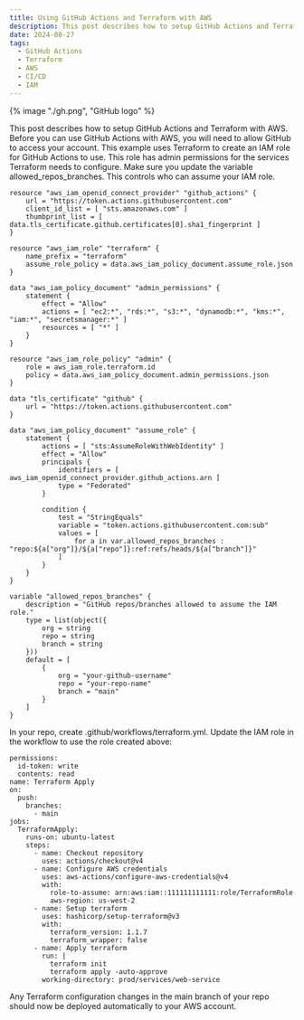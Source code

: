 ```yaml
---
title: Using GitHub Actions and Terraform with AWS
description: This post describes how to setup GitHub Actions and Terraform with AWS.
date: 2024-08-27
tags:
  - GitHub Actions
  - Terraform
  - AWS
  - CI/CD
  - IAM
---
```

{% image "./gh.png", "GitHub logo" %}

This post describes how to setup GitHub Actions and Terraform with AWS. Before you can use GitHub Actions with AWS, you will need to allow GitHub to access your account. This example uses Terraform to create an IAM role for GitHub Actions to use. This role has admin permissions for the services Terraform needs to configure. Make sure you update the variable allowed_repos_branches. This controls who can assume your IAM role.

```
resource "aws_iam_openid_connect_provider" "github_actions" {
    url = "https://token.actions.githubusercontent.com"
    client_id_list = [ "sts.amazonaws.com" ]
    thumbprint_list = [ data.tls_certificate.github.certificates[0].sha1_fingerprint ]
}

resource "aws_iam_role" "terraform" {
    name_prefix = "terraform"
    assume_role_policy = data.aws_iam_policy_document.assume_role.json
}

data "aws_iam_policy_document" "admin_permissions" {
    statement {
        effect = "Allow"
        actions = [ "ec2:*", "rds:*", "s3:*", "dynamodb:*", "kms:*", "iam:*", "secretsmanager:*" ]
        resources = [ "*" ]
    }
}

resource "aws_iam_role_policy" "admin" {
    role = aws_iam_role.terraform.id
    policy = data.aws_iam_policy_document.admin_permissions.json
}

data "tls_certificate" "github" {
    url = "https://token.actions.githubusercontent.com"
}

data "aws_iam_policy_document" "assume_role" {
    statement {
        actions = [ "sts:AssumeRoleWithWebIdentity" ]
        effect = "Allow"
        principals {
            identifiers = [ aws_iam_openid_connect_provider.github_actions.arn ]
            type = "Federated"
        }

        condition {
            test = "StringEquals"
            variable = "token.actions.githubusercontent.com:sub"
            values = [
                for a in var.allowed_repos_branches : "repo:${a["org"]}/${a["repo"]}:ref:refs/heads/${a["branch"]}"
            ]
        }
    }
}

variable "allowed_repos_branches" {
    description = "GitHub repos/branches allowed to assume the IAM role."
    type = list(object({
        org = string
        repo = string
        branch = string
    }))
    default = [
        {
            org = "your-github-username"
            repo = "your-repo-name"
            branch = "main"
        }
    ]
}
```

In your repo, create .github/workflows/terraform.yml. Update the IAM role in the workflow to use the role created above:

```
permissions:
  id-token: write
  contents: read
name: Terraform Apply
on:
  push:
    branches:
      - main
jobs:
  TerraformApply:
    runs-on: ubuntu-latest
    steps:
      - name: Checkout repository
        uses: actions/checkout@v4
      - name: Configure AWS credentials
        uses: aws-actions/configure-aws-credentials@v4
        with:
          role-to-assume: arn:aws:iam::111111111111:role/TerraformRole
          aws-region: us-west-2
      - name: Setup terraform
        uses: hashicorp/setup-terraform@v3
        with:
          terraform_version: 1.1.7
          terraform_wrapper: false
      - name: Apply terraform
        run: |
          terraform init
          terraform apply -auto-approve
        working-directory: prod/services/web-service
```

Any Terraform configuration changes in the main branch of your repo should now be deployed automatically to your AWS account.
